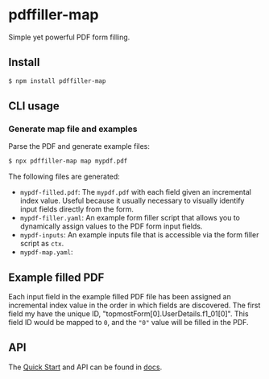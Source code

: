 # pdffiller-map

Simple yet powerful PDF form filling.

## Install

```bash
$ npm install pdffiller-map
```

## CLI usage

### Generate map file and examples

Parse the PDF and generate example files:

```bash
$ npx pdffiller-map map mypdf.pdf
```

The following files are generated:

* `mypdf-filled.pdf`: The `mypdf.pdf` with each field given an incremental index value.  Useful because it usually necessary to visually identify input fields directly from the form.
* `mypdf-filler.yaml`: An example form filler script that allows you to dynamically assign values to the PDF form input fields.
* `mypdf-inputs`: An example inputs file that is accessible via the form filler script as `ctx`.
* `mypdf-map.yaml`: 

## Example filled PDF

Each input field in the example filled PDF file has been assigned an incremental index value in the order in which fields are discovered.  The first field my have the unique ID, "topmostForm[0].UserDetails.f1_01[0]".  This field ID would be mapped to `0`, and the `"0"` value will be filled in the PDF.

## API

The [Quick Start](docs/README.md) and API can be found in [docs](docs/API.md).
